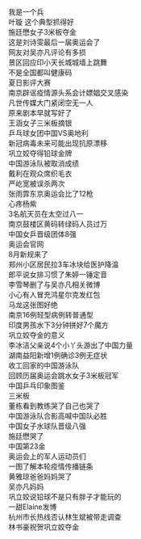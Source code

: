 我是一个兵  
叶璇 这个典型抓得好  
施廷懋女子3米板夺金  
这是刘诗雯最后一届奥运会了  
网友对吴亦凡评论有多损  
景区回应印小天长城城墙上跳舞  
不是全国都叫健康码  
夏日影评大赛  
南京辟谣疫情源头系会计嫖娼交叉感染  
凡世传媒大门紧闭空无一人  
原来剧本早就写好了  
王涵女子三米板摘银  
乒乓球女团中国VS奥地利  
新冠病毒未来可能出现抗原漂移  
巩立姣夺得铅球金牌  
中国游泳队被取消成绩  
戴利在观众席织毛衣  
严屹宽被误杀两次  
张雨霏东京奥运会比了12枪  
心疼杨紫  
3名航天员在太空过八一  
南京鼓楼区黄码转绿码人员过万  
中国女乒晋级团体8强  
奥运会官网  
8月新规来了  
郑州小区居民拉3车冰块给医护降温  
郎平说女排习惯了朱婷一锤定音  
李雪琴删了与吴亦凡相关微博  
小心有人冒充鸿星尔克发红包  
马龙这张图好绝  
南京16例轻型病例转普通型  
印度男孩水下3分钟拼好7个魔方  
巩立姣夺金的意义  
李冰洁父亲说4个小丫头游出了中国力量  
湖南益阳新增1例确诊3例无症状  
收工回家的中国游泳队  
回顾历届奥运会跳水女子3米板冠军  
中国乒乓印象图鉴  
三米板  
董栋看到教练哭了自己也哭了  
中国游泳队合影高喊中国队必胜  
中国女子水球队晋级八强  
施廷懋哭了  
中国第23金  
奥运会上的军人运动员们  
一图了解本轮疫情传播链条  
黄雅琼爸爸妈妈哭了  
吴亦凡妈妈  
巩立姣说铅球不是只有胖子才能玩的  
一甜Elaine发博  
杭州市长热线否认林生斌被带走调查  
林书豪祝贺巩立姣夺金  
